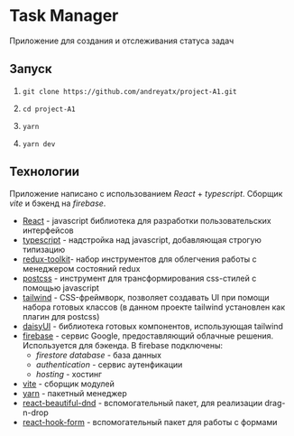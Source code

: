 # Task Manager
Приложение для создания и отслеживания статуса задач

## Запуск

1. `git clone https://github.com/andreyatx/project-A1.git`

2. `cd project-A1`

3. `yarn`

4. `yarn dev`

## Технологии

Приложение написано с использованием *React* + *typescript*. Сборщик *vite* и бэкенд на *firebase*.

* [React](https://react.dev/) - javascript библиотека для разработки пользовательских интерфейсов
* [typescript](https://www.typescriptlang.org/) - надстройка над javascript, добавляющая строгую типизацию
* [redux-toolkit](https://redux-toolkit.js.org/)- набор инструментов для облегчения работы с менеджером состояний redux
* [postcss](https://postcss.org/) - инструмент для трансформирования css-стилей с помощью javascript
* [tailwind](https://tailwindcss.com/) - CSS-фреймворк,  позволяет создавать UI при помощи набора готовых классов (в данном проекте tailwind установлен как плагин для postcss)
* [daisyUI](https://daisyui.com/) - библиотека готовых компонентов, использующая tailwind
* [firebase](https://firebase.google.com/) - сервис Google, предоставляющий облачные решения. Используется для бэкенда. В firebase подключены:
  * *firestore database* - база данных
  * *authentication* - сервис аутенфикации
  * *hosting* - хостинг
* [vite](https://vitejs.dev/) - сборщик модулей
* [yarn](https://yarnpkg.com/) - пакетный менеджер
* [react-beautiful-dnd](https://www.npmjs.com/package/react-beautiful-dnd) - вспомогательный пакет, для реализации drag-n-drop
* [react-hook-form](https://react-hook-form.com/) - вспомогательный пакет для работы с формами
